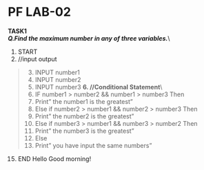 # PF LAB-02
**TASK1**\
***Q.Find the maximum number in any of three variables.***\


1.	START
2.	//input output 
>3.	INPUT number1
>4.	INPUT number2
>5.	INPUT number3
**6.	//Conditional Statement**\
>7.	IF number1 > number2 && number1 > number3 Then
>8.	Print” the number1 is the greatest”
>9.	Else if number2 > number1 && number2 > number3 Then
>10.	Print” the number2 is the greatest”
>11.	Else if number3 > number1 && number3 > number2 Then
>12.	Print” the number3 is the greatest”
>13.	Else
>14.	Print” you have input the same numbers”
15.	END
Hello Good morning!

